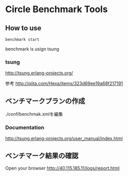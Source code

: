 # Circle Benchmark Tools

## How to use
```
benchmark start
```

benchmark is usign tsung

### tsung
http://tsung.erlang-projects.org/

参考
http://qiita.com/Hexa/items/323d69ee19a68f217191

## ベンチマークプランの作成
./conf/benchmak.xmlを編集

### Documentation
http://tsung.erlang-projects.org/user_manual/index.html

## ベンチマーク結果の確認
Open your browser
http://40.115.185.11/logs/report.html
